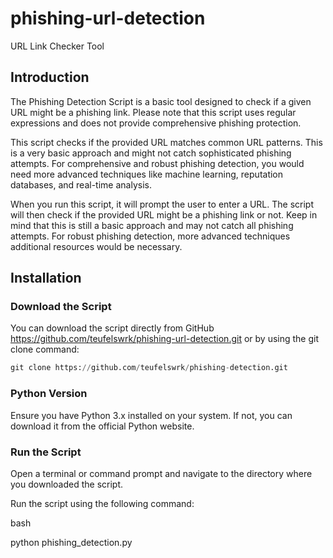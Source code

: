 # phishing-url-detection
URL Link Checker Tool

## Introduction

The Phishing Detection Script is a basic tool designed to check if a given URL might be a phishing link. Please note that this script uses regular expressions and does not provide comprehensive phishing protection.

This script checks if the provided URL matches common URL patterns. This is a very basic approach and might not catch sophisticated phishing attempts. For comprehensive and robust phishing detection, you would need more advanced techniques like machine learning, reputation databases, and real-time analysis.

When you run this script, it will prompt the user to enter a URL. The script will then check if the provided URL might be a phishing link or not. Keep in mind that this is still a basic approach and may not catch all phishing attempts. For robust phishing detection, more advanced techniques additional resources would be necessary.

## Installation

### Download the Script

You can download the script directly from GitHub https://github.com/teufelswrk/phishing-url-detection.git or by using the git clone command:

```python
git clone https://github.com/teufelswrk/phishing-detection.git
```

### Python Version

Ensure you have Python 3.x installed on your system. If not, you can download it from the official Python website.

### Run the Script

Open a terminal or command prompt and navigate to the directory where you downloaded the script.

Run the script using the following command:

bash

python phishing_detection.py

